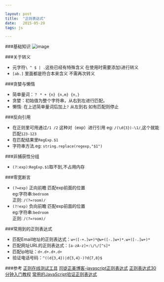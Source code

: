 ```yaml
---

layout: post
title:  "正则表达式"  
date:   2015-05-29 
tags: js

---
```

  
###基础知识
![image](http://7xj9ez.com1.z0.glb.clouddn.com/20150529QQ20150529-1@2x.png)

<!--more-->

###关于转义
* 元字符`\ ^ $ | .`这些已经有特殊含义  在使用时需要添加\进行转义  
* `[ab.]` 里面都是符合本来含义 不需再次转义  

###贪婪与懒惰
* 简单量词：`？ * + {n} {n,m} {n,}`  
* 贪婪：初始值为整个字符串，从右到左进行匹配。 
* 懒惰: 在上述简单量词后加上`?` 从左到右  如有匹配则停止   

###反向引用 
* 在正则里可用通过`/1 /2` 这种对（exp）进行引用 eg: `/(\d{3})-\1/`,这个就能匹配`123-123 `
* 在匹配结果里`RegExp.$1` 
* 字符串方法.eg: `string.replace(regexp,"$1")`   

###非捕获性分组
* `(?:exp)`:`RegExp.$1`取不到,不占用内存

###零宽断言
* `(?=exp)`	正向前瞻	匹配exp前面的位置  
eg:字符串:`bedroom`  
   正则: `/(?=room)/ `
* `(?!exp)`  负向前瞻	匹配exp前面的位置  
eg:字符串:`bedroom`  
   正则: `/(?=room)/ `


###常用到的正则表达式
* 匹配Email地址的正则表达式：`w+([-+.]w+)*@w+([-.]w+)*.w+([-.]w+)*`  
* 匹配网址URL的正则表达式：`[a-zA-z]+:\/\/[^s]*`
* 匹配ip地址：`d+.d+.d+.d+`  
* 验证电话号码：`^((d{3,4})|d{3,4}-)?d{7,8}$`

###参考
[正则在线测试工具](regexpal.com) 
[司徒正美博客-javascript正则表达式](http://www.cnblogs.com/rubylouvre/archive/2010/03/09/1681222.html/) 
[正则表达式30分钟入门教程](http://deerchao.net/tutorials/regex/regex.htm) 
[常用的JavaScript验证正则表达式](http://www.ccvita.com/61.html)
